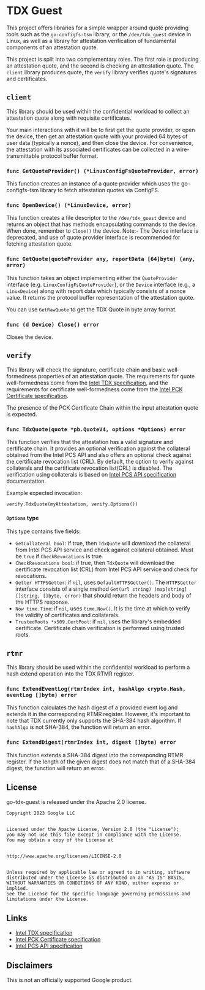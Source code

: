 # TDX Guest


This project offers libraries for a simple wrapper around quote providing tools
such as the `go-configfs-tsm` library, or the `/dev/tdx_guest` device in Linux,
as well as a library for attestation verification of fundamental components of
an attestation quote.


This project is split into two complementary roles. The first role is producing
an attestation quote, and the second is checking an attestation quote. The
`client` library produces quote, the `verify` library verifies quote's
signatures and certificates.


## `client`


This library should be used within the confidential workload to collect an
attestation quote along with requisite certificates.


Your main interactions with it will be to first get the quote provider, or
open the device, then get an attestation quote with your provided 64 bytes of
user data (typically a nonce), and then close the device. For convenience, the
attestation with its associated certificates can be collected in a
wire-transmittable protocol buffer format.


### `func GetQuoteProvider() (*LinuxConfigFsQuoteProvider, error)`


This function creates an instance of a quote provider which uses the go-configfs-tsm
library to fetch attestation quotes via ConfigFS.


### `func OpenDevice() (*LinuxDevice, error)`


This function creates a file descriptor to the `/dev/tdx_guest` device and
returns an object that has methods encapsulating commands to the device. When
done, remember to `Close()` the device.
Note:- The Device interface is deprecated, and use of quote provider interface
is recommended for fetching attestation quote.


### `func GetQuote(quoteProvider any, reportData [64]byte) (any, error)`


This function takes an object implementing either the `QuoteProvider` interface
(e.g. `LinuxConfigFsQuoteProvider`), or the `Device` interface (e.g., a `LinuxDevice`)
along with report data which typically consists of a nonce value.
It returns the protocol buffer representation of the attestation quote.


You can use `GetRawQuote` to get the TDX Quote in byte array format.


### `func (d Device) Close() error`


Closes the device.

## `verify`

This library will check the signature, certificate chain and basic
well-formedness properties of an attestation quote. The requirements for quote
well-formedness come from the [Intel TDX specification](https://cdrdv2.intel.com/v1/dl/getContent/733568),
and the requirements for certificate well-formedness come from the
[Intel PCK Certificate specification](https://api.trustedservices.intel.com/documents/Intel_SGX_PCK_Certificate_CRL_Spec-1.5.pdf).

The presence of the PCK Certificate Chain within the input attestation quote is
expected.

### `func TdxQuote(quote *pb.QuoteV4, options *Options) error`

This function verifies that the attestation has a valid signature and
certificate chain. It provides an optional verification against the collateral
obtained from the Intel PCS API and also offers an optional check against
the certificate revocation list (CRL). By default, the option to verify against
collaterals and the certificate revocation list(CRL) is disabled. The
verification using collaterals is based on [Intel PCS API specification](https://api.portal.trustedservices.intel.com/provisioning-certification)
documentation.

Example expected invocation:

```
verify.TdxQuote(myAttestation, verify.Options())
```

#### `Options` type

This type contains five fields:

*   `GetCollateral bool`: if true, then `TdxQuote` will download the collateral
    from Intel PCS API service and check against collateral obtained.
    Must be `true` if `CheckRevocations` is true.
*   `CheckRevocations bool`: if true, then `TdxQuote` will download the
    certificate revocation list (CRL) from Intel PCS API service and check for
    revocations.
*   `Getter HTTPSGetter`: if `nil`, uses `DefaultHTTPSGetter()`.
    The `HTTPSGetter` interface consists of a single method `Get(url string)
    (map[string][]string, []byte, error)` that should return the headers and body
    of the HTTPS response.
*   `Now time.Time`: if `nil`, uses `time.Now()`. It is the time at which to verify
    the validity of certificates and collaterals.
*   `TrustedRoots *x509.CertPool`: if `nil`, uses the library's embedded
    certificate.
    Certificate chain verification is performed using trusted roots.

## `rtmr`

This library should be used within the confidential workload to perform a hash
extend operation into the TDX RTMR register.

### `func ExtendEventLog(rtmrIndex int, hashAlgo crypto.Hash, eventLog []byte) error`

This function calculates the hash digest of a provided event log and extends it
in the corresponding RTMR register. However, it's important to note that TDX
currently only supports the SHA-384 hash algorithm. If `hashAlgo` is not SHA-384,
the function will return an error.

### `func ExtendDigest(rtmrIndex int, digest []byte) error`

This function extends a SHA-384 digest into the corresponding RTMR register.
If the length of the given digest does not match that of a SHA-384 digest,
the function will return an error.

## License


go-tdx-guest is released under the Apache 2.0 license.


```
Copyright 2023 Google LLC


Licensed under the Apache License, Version 2.0 (the "License");
you may not use this file except in compliance with the License.
You may obtain a copy of the License at


http://www.apache.org/licenses/LICENSE-2.0


Unless required by applicable law or agreed to in writing, software
distributed under the License is distributed on an "AS IS" BASIS,
WITHOUT WARRANTIES OR CONDITIONS OF ANY KIND, either express or implied.
See the License for the specific language governing permissions and
limitations under the License.
```


## Links


* [Intel TDX specification](https://cdrdv2.intel.com/v1/dl/getContent/733568)
* [Intel PCK Certificate specification](https://api.trustedservices.intel.com/documents/Intel_SGX_PCK_Certificate_CRL_Spec-1.5.pdf)
* [Intel PCS API specification](https://api.portal.trustedservices.intel.com/provisioning-certification)


## Disclaimers


This is not an officially supported Google product.
